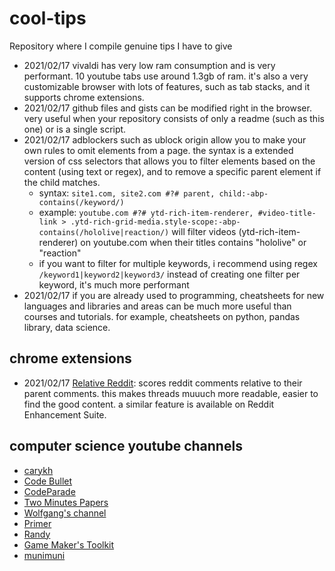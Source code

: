 # cool-tips
Repository where I compile genuine tips I have to give

- 2021/02/17 vivaldi has very low ram consumption and is very performant. 10 youtube tabs use around 1.3gb of ram. it's also a very customizable browser with lots of features, such as tab stacks, and it supports chrome extensions.
- 2021/02/17 github files and gists can be modified right in the browser. very useful when your repository consists of only a readme (such as this one) or is a single script.
- 2021/02/17 adblockers such as ublock origin allow you to make your own rules to omit elements from a page. the syntax is a extended version of css selectors that allows you to filter elements based on the content (using text or regex), and to remove a specific parent element if the child matches.
  - syntax: `site1.com, site2.com #?# parent, child:-abp-contains(/keyword/)`
  - example: `youtube.com #?# ytd-rich-item-renderer, #video-title-link > .ytd-rich-grid-media.style-scope:-abp-contains(/hololive|reaction/)` will filter videos (ytd-rich-item-renderer) on youtube.com when their titles contains "hololive" or "reaction"
  - if you want to filter for multiple keywords, i recommend using regex `/keyword1|keyword2|keyword3/` instead of creating one filter per keyword, it's much more performant
- 2021/02/17 if you are already used to programming, cheatsheets for new languages and libraries and areas can be much more useful than courses and tutorials. for example, cheatsheets on python, pandas library, data science.

## chrome extensions

- 2021/02/17 [Relative Reddit](https://chrome.google.com/webstore/detail/relative-reddit/lkkanogkeefbgmcjihgjmcginkjamkfp): scores reddit comments relative to their parent comments. this makes threads muuuch more readable, easier to find the good content. a similar feature is available on Reddit Enhancement Suite.

## computer science youtube channels
- [carykh](https://www.youtube.com/user/carykh/videos)
- [Code Bullet](https://www.youtube.com/channel/UC0e3QhIYukixgh5VVpKHH9Q/videos)
- [CodeParade](https://www.youtube.com/channel/UCrv269YwJzuZL3dH5PCgxUw/videos)
- [Two Minutes Papers](https://www.youtube.com/channel/UCbfYPyITQ-7l4upoX8nvctg/videos)
- [Wolfgang's channel](https://www.youtube.com/channel/UCsnGwSIHyoYN0kiINAGUKxg/videos)
- [Primer](https://www.youtube.com/channel/UCKzJFdi57J53Vr_BkTfN3uQ/videos)
- [Randy](https://www.youtube.com/channel/UCUmLRMERmJrmUtgnbFfknAg)
- [Game Maker's Toolkit](https://www.youtube.com/user/McBacon1337/videos)
- [munimuni](https://www.youtube.com/watch?v=L4f6KGgX4xI)

## 

